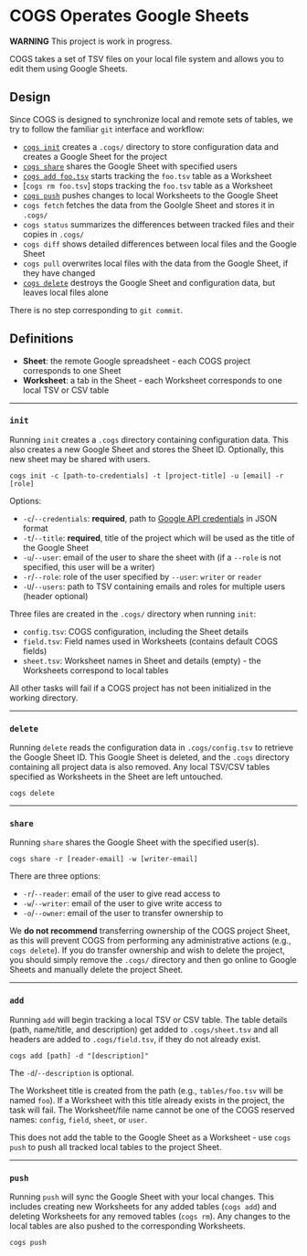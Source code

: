 # COGS Operates Google Sheets

**WARNING** This project is work in progress.

COGS takes a set of TSV files on your local file system and allows you to edit them using Google Sheets.


## Design

Since COGS is designed to synchronize local and remote sets of tables,
we try to follow the familiar `git` interface and workflow:

- [`cogs init`](#init) creates a `.cogs/` directory to store configuration data and creates a Google Sheet for the project
- [`cogs share`](#share) shares the Google Sheet with specified users
- [`cogs add foo.tsv`](#add) starts tracking the `foo.tsv` table as a Worksheet
- [`cogs rm foo.tsv`] stops tracking the `foo.tsv` table as a Worksheet
- [`cogs push`](#push) pushes changes to local Worksheets to the Google Sheet
- `cogs fetch` fetches the data from the Goolgle Sheet and stores it in `.cogs/`
- `cogs status` summarizes the differences between tracked files and their copies in `.cogs/`
- `cogs diff` shows detailed differences between local files and the Google Sheet
- `cogs pull` overwrites local files with the data from the Google Sheet, if they have changed
- [`cogs delete`](#delete) destroys the Google Sheet and configuration data, but leaves local files alone

There is no step corresponding to `git commit`.

## Definitions

- **Sheet**: the remote Google spreadsheet - each COGS project corresponds to one Sheet
- **Worksheet**: a tab in the Sheet - each Worksheet corresponds to one local TSV or CSV table

---

### `init`

Running `init` creates a `.cogs` directory containing configuration data. This also creates a new Google Sheet and stores the Sheet ID. Optionally, this new sheet may be shared with users.

```
cogs init -c [path-to-credentials] -t [project-title] -u [email] -r [role]
```

Options:
- `-c`/`--credentials`: **required**, path to [Google API credentials](https://gspread.readthedocs.io/en/latest/oauth2.html#enable-api-access-for-a-project) in JSON format
- `-t`/`--title`: **required**, title of the project which will be used as the title of the Google Sheet
- `-u`/`--user`: email of the user to share the sheet with (if a `--role` is not specified, this user will be a writer)
- `-r`/`--role`: role of the user specified by `--user`: `writer` or `reader`
- `-U`/`--users`: path to TSV containing emails and roles for multiple users (header optional)

Three files are created in the `.cogs/` directory when running `init`:
- `config.tsv`: COGS configuration, including the Sheet details 
- `field.tsv`: Field names used in Worksheets (contains default COGS fields)
- `sheet.tsv`: Worksheet names in Sheet and details (empty) - the Worksheets correspond to local tables

All other tasks will fail if a COGS project has not been initialized in the working directory.

---

### `delete`

Running `delete` reads the configuration data in `.cogs/config.tsv` to retrieve the Google Sheet ID. This Google Sheet is deleted, and the `.cogs` directory containing all project data is also removed. Any local TSV/CSV tables specified as Worksheets in the Sheet are left untouched.

```
cogs delete
```

---

### `share`

Running `share` shares the Google Sheet with the specified user(s).
```
cogs share -r [reader-email] -w [writer-email]
```

There are three options:
- `-r`/`--reader`: email of the user to give read access to
- `-w`/`--writer`: email of the user to give write access to
- `-o`/`--owner`: email of the user to transfer ownership to

We **do not recommend** transferring ownership of the COGS project Sheet, as this will prevent COGS from performing any administrative actions (e.g., `cogs delete`). If you do transfer ownership and wish to delete the project, you should simply remove the `.cogs/` directory and then go online to Google Sheets and manually delete the project Sheet.

---

### `add`

Running `add` will begin tracking a local TSV or CSV table. The table details (path, name/title, and description) get added to `.cogs/sheet.tsv` and all headers are added to `.cogs/field.tsv`, if they do not already exist.

```
cogs add [path] -d "[description]"
```

The `-d`/`--description` is optional.

The Worksheet title is created from the path (e.g., `tables/foo.tsv` will be named `foo`). If a Worksheet with this title already exists in the project, the task will fail. The Worksheet/file name cannot be one of the COGS reserved names: `config`, `field`, `sheet`, or `user`.

This does not add the table to the Google Sheet as a Worksheet - use `cogs push` to push all tracked local tables to the project Sheet.

---

### `push`

Running `push` will sync the Google Sheet with your local changes. This includes creating new Worksheets for any added tables (`cogs add`) and deleting Worksheets for any removed tables (`cogs rm`). Any changes to the local tables are also pushed to the corresponding Worksheets.

```
cogs push
```
